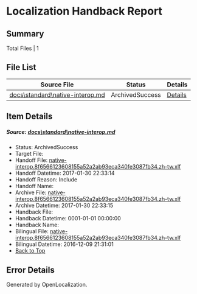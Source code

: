 # <a name='report-top'></a> Localization Handback Report

## Summary
 Total Files | 1

## File List
 Source File | Status | Details 
 ----------- | ------ | ------- 
 [docs\standard\native-interop.md](https://github.com/dotnet/docs/blob/d18b21b67c154c4a8cf8211aa5d1473066c53656/docs/standard/native-interop.md) | ArchivedSuccess | [Details](#13a4e4e7a588d55e82c5c4cde8f825c3b4502bb43456)

## Item Details
##### <a name='13a4e4e7a588d55e82c5c4cde8f825c3b4502bb43456'></a> Source: [docs\standard\native-interop.md](https://github.com/dotnet/docs/blob/d18b21b67c154c4a8cf8211aa5d1473066c53656/docs/standard/native-interop.md)
* Status: ArchivedSuccess
* Target File: 
* Handoff File: [native-interop.8f6566123608155a52a2ab93eca340fe3087fb34.zh-tw.xlf](https://github.com/dotnet/docs.handoff/blob/a840aa7067c3634f300dbd8ebf9ba1afd74f1c1b/ol-handoff/dotnet/docs.zh-tw/master/dotnet-core/native-interop.8f6566123608155a52a2ab93eca340fe3087fb34.zh-tw.xlf)
* Handoff Datetime: 2017-01-30 22:33:14
* Handoff Reason: Include
* Handoff Name: 
* Archive File: [native-interop.8f6566123608155a52a2ab93eca340fe3087fb34.zh-tw.xlf](https://github.com/dotnet/docs.handoff/blob/d434a8ed855df103c52fb64fdb8a53b951cca1b1/ol-archive/dotnet/docs.zh-tw/master/dotnet-core/native-interop.8f6566123608155a52a2ab93eca340fe3087fb34.zh-tw.xlf)
* Archive Datetime: 2017-01-30 22:33:15
* Handback File: 
* Handback Datetime: 0001-01-01 00:00:00
* Handback Name: 
* Bilingual File: [native-interop.8f6566123608155a52a2ab93eca340fe3087fb34.zh-tw.xlf](https://github.com/dotnet/docs.handback/blob/e7093bcbbe4e0944f019e99dc5baba7284f752b9/ol-handback/dotnet/docs.zh-tw/master/ht-p2/native-interop.8f6566123608155a52a2ab93eca340fe3087fb34.zh-tw.xlf)
* Bilingual Datetime: 2016-12-09 21:31:01
* [Back to Top](#report-top)


## Error Details

Generated by OpenLocalization.

